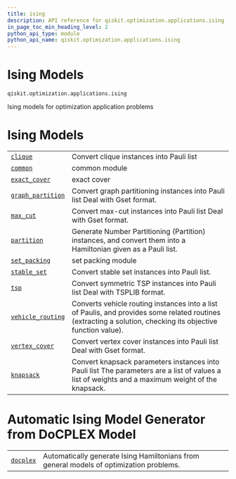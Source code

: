 ```yaml
---
title: ising
description: API reference for qiskit.optimization.applications.ising
in_page_toc_min_heading_level: 2
python_api_type: module
python_api_name: qiskit.optimization.applications.ising
---
```


<span id="module-qiskit.optimization.applications.ising" />

<span id="qiskit-optimization-applications-ising" />

# Ising Models

<span id="module-qiskit.optimization.applications.ising" />

`qiskit.optimization.applications.ising`

Ising models for optimization application problems

# Ising Models

|                                                                                                                                                                                                    |                                                                                                                                                              |
| -------------------------------------------------------------------------------------------------------------------------------------------------------------------------------------------------- | ------------------------------------------------------------------------------------------------------------------------------------------------------------ |
| [`clique`](qiskit.optimization.applications.ising.clique#module-qiskit.optimization.applications.ising.clique "qiskit.optimization.applications.ising.clique")                                     | Convert clique instances into Pauli list                                                                                                                     |
| [`common`](qiskit.optimization.applications.ising.common#module-qiskit.optimization.applications.ising.common "qiskit.optimization.applications.ising.common")                                     | common module                                                                                                                                                |
| [`exact_cover`](qiskit.optimization.applications.ising.exact_cover#module-qiskit.optimization.applications.ising.exact_cover "qiskit.optimization.applications.ising.exact_cover")                 | exact cover                                                                                                                                                  |
| [`graph_partition`](qiskit.optimization.applications.ising.graph_partition#module-qiskit.optimization.applications.ising.graph_partition "qiskit.optimization.applications.ising.graph_partition") | Convert graph partitioning instances into Pauli list Deal with Gset format.                                                                                  |
| [`max_cut`](qiskit.optimization.applications.ising.max_cut#module-qiskit.optimization.applications.ising.max_cut "qiskit.optimization.applications.ising.max_cut")                                 | Convert max-cut instances into Pauli list Deal with Gset format.                                                                                             |
| [`partition`](qiskit.optimization.applications.ising.partition#module-qiskit.optimization.applications.ising.partition "qiskit.optimization.applications.ising.partition")                         | Generate Number Partitioning (Partition) instances, and convert them into a Hamiltonian given as a Pauli list.                                               |
| [`set_packing`](qiskit.optimization.applications.ising.set_packing#module-qiskit.optimization.applications.ising.set_packing "qiskit.optimization.applications.ising.set_packing")                 | set packing module                                                                                                                                           |
| [`stable_set`](qiskit.optimization.applications.ising.stable_set#module-qiskit.optimization.applications.ising.stable_set "qiskit.optimization.applications.ising.stable_set")                     | Convert stable set instances into Pauli list.                                                                                                                |
| [`tsp`](qiskit.optimization.applications.ising.tsp#module-qiskit.optimization.applications.ising.tsp "qiskit.optimization.applications.ising.tsp")                                                 | Convert symmetric TSP instances into Pauli list Deal with TSPLIB format.                                                                                     |
| [`vehicle_routing`](qiskit.optimization.applications.ising.vehicle_routing#module-qiskit.optimization.applications.ising.vehicle_routing "qiskit.optimization.applications.ising.vehicle_routing") | Converts vehicle routing instances into a list of Paulis, and provides some related routines (extracting a solution, checking its objective function value). |
| [`vertex_cover`](qiskit.optimization.applications.ising.vertex_cover#module-qiskit.optimization.applications.ising.vertex_cover "qiskit.optimization.applications.ising.vertex_cover")             | Convert vertex cover instances into Pauli list Deal with Gset format.                                                                                        |
| [`knapsack`](qiskit.optimization.applications.ising.knapsack#module-qiskit.optimization.applications.ising.knapsack "qiskit.optimization.applications.ising.knapsack")                             | Convert knapsack parameters instances into Pauli list The parameters are a list of values a list of weights and a maximum weight of the knapsack.            |

# Automatic Ising Model Generator from DoCPLEX Model

|                                                                                                                                                                    |                                                                                         |
| ------------------------------------------------------------------------------------------------------------------------------------------------------------------ | --------------------------------------------------------------------------------------- |
| [`docplex`](qiskit.optimization.applications.ising.docplex#module-qiskit.optimization.applications.ising.docplex "qiskit.optimization.applications.ising.docplex") | Automatically generate Ising Hamiltonians from general models of optimization problems. |

